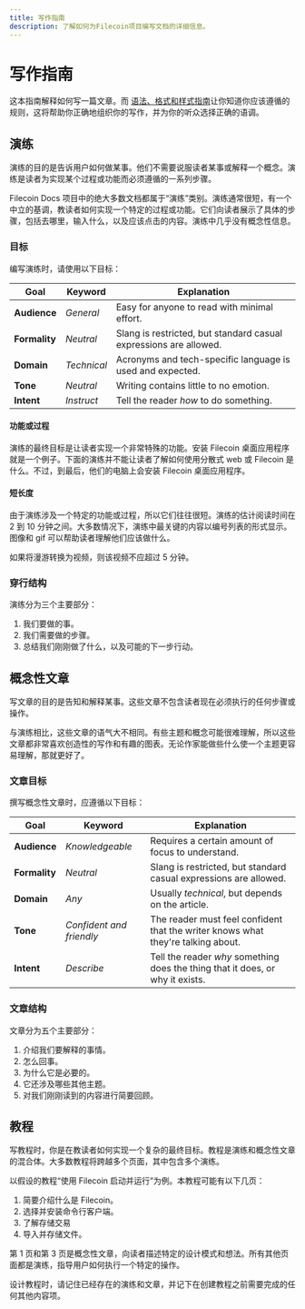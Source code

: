 ```yaml
---
title: 写作指南
description: 了解如何为Filecoin项目编写文档的详细信息。
---
```


# 写作指南

这本指南解释如何写一篇文章。而 [语法、格式和样式指南](./grammar-formatting-and-style.md)让你知道你应该遵循的规则，这将帮助你正确地组织你的写作，并为你的听众选择正确的语调。

## 演练

演练的目的是告诉用户如何做某事。他们不需要说服读者某事或解释一个概念。演练是读者为实现某个过程或功能而必须遵循的一系列步骤。

Filecoin Docs 项目中的绝大多数文档都属于“演练”类别。演练通常很短，有一个中立的基调，教读者如何实现一个特定的过程或功能。它们向读者展示了具体的步骤，包括去哪里，输入什么，以及应该点击的内容。演练中几乎没有概念性信息。

### 目标

编写演练时，请使用以下目标：

| Goal          | Keyword     | Explanation                                                       |
| ------------- | ----------- | ----------------------------------------------------------------- |
| **Audience**  | _General_   | Easy for anyone to read with minimal effort.                      |
| **Formality** | _Neutral_   | Slang is restricted, but standard casual expressions are allowed. |
| **Domain**    | _Technical_ | Acronyms and tech-specific language is used and expected.         |
| **Tone**      | _Neutral_   | Writing contains little to no emotion.                            |
| **Intent**    | _Instruct_  | Tell the reader _how_ to do something.                            |

#### 功能或过程

演练的最终目标是让读者实现一个非常特殊的功能。安装 Filecoin 桌面应用程序就是一个例子。下面的演练并不能让读者了解如何使用分散式 web 或 Filecoin 是什么。不过，到最后，他们的电脑上会安装 Filecoin 桌面应用程序。

#### 短长度

由于演练涉及一个特定的功能或过程，所以它们往往很短。演练的估计阅读时间在 2 到 10 分钟之间。大多数情况下，演练中最关键的内容以编号列表的形式显示。图像和 gif 可以帮助读者理解他们应该做什么。

如果将漫游转换为视频，则该视频不应超过 5 分钟。

### 穿行结构

演练分为三个主要部分：

1. 我们要做的事。
2. 我们需要做的步骤。
3. 总结我们刚刚做了什么，以及可能的下一步行动。

## 概念性文章

写文章的目的是告知和解释某事。这些文章不包含读者现在必须执行的任何步骤或操作。

与演练相比，这些文章的语气大不相同。有些主题和概念可能很难理解，所以这些文章都非常喜欢创造性的写作和有趣的图表。无论作家能做些什么使一个主题更容易理解，那就更好了。

### 文章目标

撰写概念性文章时，应遵循以下目标：

| Goal          | Keyword                  | Explanation                                                                      |
| ------------- | ------------------------ | -------------------------------------------------------------------------------- |
| **Audience**  | _Knowledgeable_          | Requires a certain amount of focus to understand.                                |
| **Formality** | _Neutral_                | Slang is restricted, but standard casual expressions are allowed.                |
| **Domain**    | _Any_                    | Usually _technical_, but depends on the article.                                 |
| **Tone**      | _Confident and friendly_ | The reader must feel confident that the writer knows what they're talking about. |
| **Intent**    | _Describe_               | Tell the reader _why_ something does the thing that it does, or why it exists.   |

### 文章结构

文章分为五个主要部分：

1. 介绍我们要解释的事情。
2. 怎么回事。
3. 为什么它是必要的。
4. 它还涉及哪些其他主题。
5. 对我们刚刚读到的内容进行简要回顾。

## 教程

写教程时，你是在教读者如何实现一个复杂的最终目标。教程是演练和概念性文章的混合体。大多数教程将跨越多个页面，其中包含多个演练。

以假设的教程“使用 Filecoin 启动并运行”为例。本教程可能有以下几页：

1. 简要介绍什么是 Filecoin。
2. 选择并安装命令行客户端。
3. 了解存储交易
4. 导入并存储文件。

第 1 页和第 3 页是概念性文章，向读者描述特定的设计模式和想法。所有其他页面都是演练，指导用户如何执行一个特定的操作。

设计教程时，请记住已经存在的演练和文章，并记下在创建教程之前需要完成的任何其他内容项。
